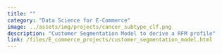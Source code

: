 ```yaml
---
title: ""
category: "Data Science for E-Commerce"
image: ../assets/img/projects/cancer_subtype_clf.png
description: "Customer Segmentation Model to derive a RFM profile"
link: /files/E_commerce_projects/customer_segmentation_model.html
---
```

